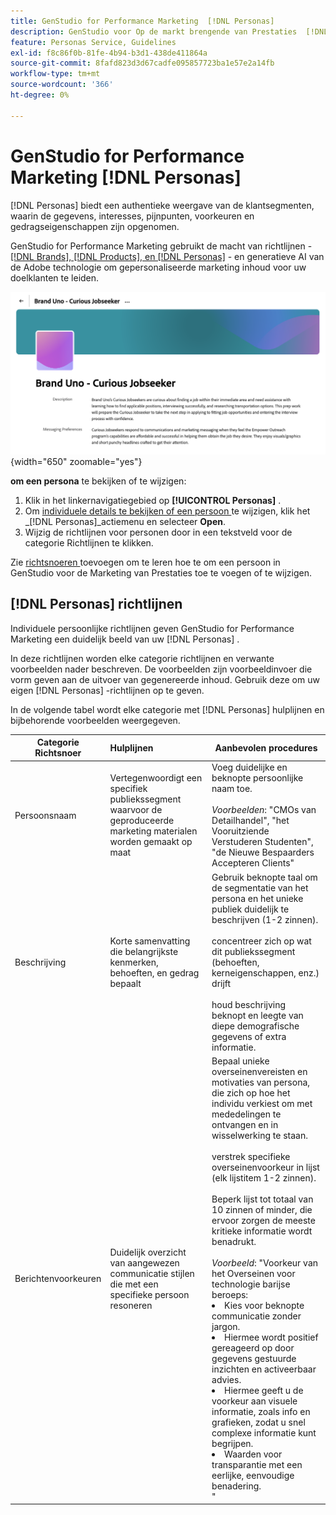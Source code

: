 ```yaml
---
title: GenStudio for Performance Marketing  [!DNL Personas]
description: GenStudio voor Op de markt brengende van Prestaties  [!DNL Personas]  is een ware vertegenwoordiging van uw klantensegmenten, die hun belangen, pijnpunten, voorkeur, en gedragseigenschappen vangen.
feature: Personas Service, Guidelines
exl-id: f8c86f0b-81fe-4b94-b3d1-438de411864a
source-git-commit: 8fafd823d3d67cadfe095857723ba1e57e2a14fb
workflow-type: tm+mt
source-wordcount: '366'
ht-degree: 0%

---
```


# GenStudio for Performance Marketing [!DNL Personas]

[!DNL Personas] biedt een authentieke weergave van de klantsegmenten, waarin de gegevens, interesses, pijnpunten, voorkeuren en gedragseigenschappen zijn opgenomen.

GenStudio for Performance Marketing gebruikt de macht van richtlijnen - [[!DNL Brands],  [!DNL Products], en  [!DNL Personas]](overview.md) - en generatieve AI van de Adobe technologie om gepersonaliseerde marketing inhoud voor uw doelklanten te leiden. &#x200B;

![[!DNL Personas] Richtlijnen in GenStudio for Performance Marketing ](/help/assets/personas-guidelines.png){width="650" zoomable="yes"}

**om een persona** te bekijken of te wijzigen:

1. Klik in het linkernavigatiegebied op **[!UICONTROL Personas]** .
1. Om [ individuele details te bekijken of een persoon ](add-guidelines.md#manage-personas) te wijzigen, klik het _[!DNL Personas]_actiemenu en selecteer **Open**.
1. Wijzig de richtlijnen voor personen door in een tekstveld voor de categorie Richtlijnen te klikken.

Zie [ richtsnoeren ](add-guidelines.md) toevoegen om te leren hoe te om een persoon in GenStudio voor de Marketing van Prestaties toe te voegen of te wijzigen.

## [!DNL Personas] richtlijnen

Individuele persoonlijke richtlijnen geven GenStudio for Performance Marketing een duidelijk beeld van uw [!DNL Personas] .

In deze richtlijnen worden elke categorie richtlijnen en verwante voorbeelden nader beschreven. De voorbeelden zijn voorbeeldinvoer die vorm geven aan de uitvoer van gegenereerde inhoud. Gebruik deze om uw eigen [!DNL Personas] -richtlijnen op te geven.

In de volgende tabel wordt elke categorie met [!DNL Personas] hulplijnen en bijbehorende voorbeelden weergegeven.

| Categorie Richtsnoer | Hulplijnen | Aanbevolen procedures |
| ------------------| :---------- |-------------|
| Persoonsnaam | Vertegenwoordigt een specifiek publiekssegment waarvoor de geproduceerde marketing materialen worden gemaakt op maat | Voeg duidelijke en beknopte persoonlijke naam toe.<br><br>_Voorbeelden_: &quot;CMOs van Detailhandel&quot;, &quot;het Vooruitziende Verstuderen Studenten&quot;, &quot;de Nieuwe Bespaarders Accepteren Clients&quot; |
| Beschrijving | Korte samenvatting die belangrijkste kenmerken, behoeften, en gedrag bepaalt | Gebruik beknopte taal om de segmentatie van het persona en het unieke publiek duidelijk te beschrijven (1-2 zinnen).<br><br> concentreer zich op wat dit publiekssegment (behoeften, kerneigenschappen, enz.) drijft<br><br> houd beschrijving beknopt en leegte van diepe demografische gegevens of extra informatie. |
| Berichtenvoorkeuren | Duidelijk overzicht van aangewezen communicatie stijlen die met een specifieke persoon resoneren | Bepaal unieke overseinenvereisten en motivaties van persona, die zich op hoe het individu verkiest om met mededelingen te ontvangen en in wisselwerking te staan.<br><br> verstrek specifieke overseinenvoorkeur in lijst (elk lijstitem 1-2 zinnen).<br><br> Beperk lijst tot totaal van 10 zinnen of minder, die ervoor zorgen de meeste kritieke informatie wordt benadrukt.<br><br>_Voorbeeld_: &quot;Voorkeur van het Overseinen voor technologie barijse beroeps:<li>Kies voor beknopte communicatie zonder jargon.</li><li>Hiermee wordt positief gereageerd op door gegevens gestuurde inzichten en activeerbaar advies.</li><li>Hiermee geeft u de voorkeur aan visuele informatie, zoals info en grafieken, zodat u snel complexe informatie kunt begrijpen.</li><li>Waarden voor transparantie met een eerlijke, eenvoudige benadering.</li>&quot; |
